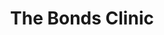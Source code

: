 ---
title: The Bonds Clinic
path: "/portfolio/the-bonds-clinic"
heroimage: ../media/the-bonds-clinic-portfolio.jpg
websiteurl: https://www.thebondsclinic.com/
projectDescription: Creating a new brand indentity and new microsite.
---